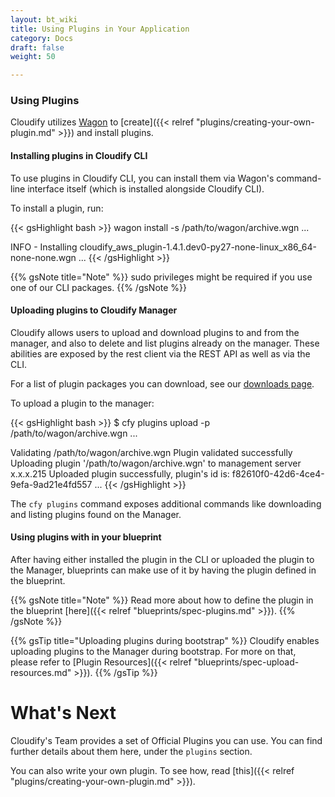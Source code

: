 ```yaml
---
layout: bt_wiki
title: Using Plugins in Your Application
category: Docs
draft: false
weight: 50

---
```


### Using Plugins

Cloudify utilizes [Wagon](http://github.com/cloudify-cosmo/wagon) to [create]({{< relref "plugins/creating-your-own-plugin.md" >}}) and install plugins.

#### Installing plugins in Cloudify CLI

To use plugins in Cloudify CLI, you can install them via Wagon's command-line interface itself (which is installed alongside Cloudify CLI).

To install a plugin, run:

{{< gsHighlight  bash  >}}
wagon install -s /path/to/wagon/archive.wgn
...

INFO - Installing cloudify_aws_plugin-1.4.1.dev0-py27-none-linux_x86_64-none-none.wgn
...
{{< /gsHighlight >}}

{{% gsNote title="Note" %}}
sudo privileges might be required if you use one of our CLI packages.
{{% /gsNote %}}

#### Uploading plugins to Cloudify Manager

Cloudify allows users to upload and download plugins to and from the manager, and also to delete and list plugins already on the manager. These abilities are exposed by the rest client via the REST API as well as via the CLI. 

For a list of plugin packages you can download, see our [downloads page](http://getcloudify.org/downloads/manager-packages.html).

To upload a plugin to the manager:

{{< gsHighlight  bash  >}}
$ cfy plugins upload -p /path/to/wagon/archive.wgn
...

Validating /path/to/wagon/archive.wgn
Plugin validated successfully
Uploading plugin '/path/to/wagon/archive.wgn' to management server x.x.x.215
Uploaded plugin successfully, plugin's id is: f82610f0-42d6-4ce4-9efa-9ad21e4fd557
...
{{< /gsHighlight >}}

The `cfy plugins` command exposes additional commands like downloading and listing plugins found on the Manager.

#### Using plugins with in your blueprint

After having either installed the plugin in the CLI or uploaded the plugin to the Manager, blueprints can make use of it by having the plugin defined in the blueprint.

{{% gsNote title="Note" %}}
Read more about how to define the plugin in the blueprint [here]({{< relref "blueprints/spec-plugins.md" >}}).
{{% /gsNote %}}

{{% gsTip title="Uploading plugins during bootstrap" %}}
Cloudify enables uploading plugins to the Manager during bootstrap. For more on that, please refer to [Plugin Resources]({{< relref "blueprints/spec-upload-resources.md" >}}).
{{% /gsTip %}}

# What's Next

Cloudify's Team provides a set of Official Plugins you can use. You can find further details about them here, under the `plugins` section.

You can also write your own plugin. To see how, read [this]({{< relref "plugins/creating-your-own-plugin.md" >}}).
